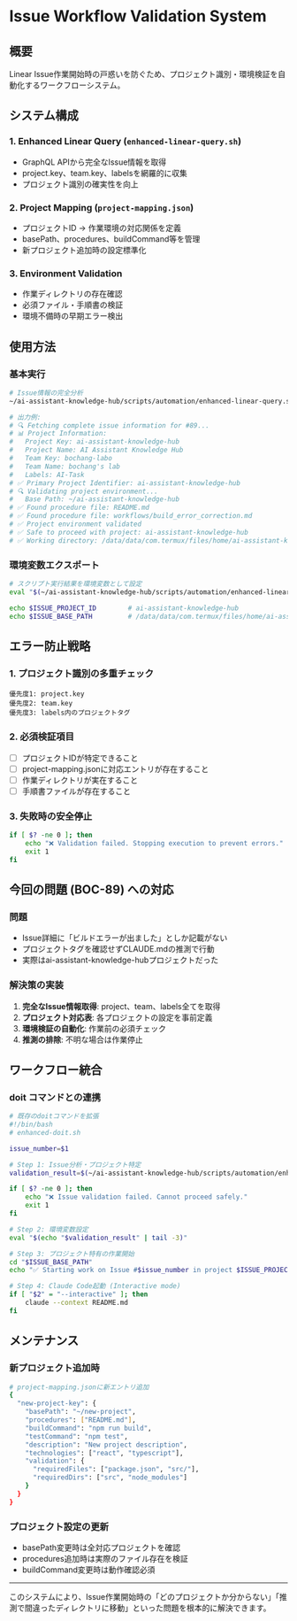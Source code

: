 # Issue Workflow Validation System

## 概要

Linear Issue作業開始時の戸惑いを防ぐため、プロジェクト識別・環境検証を自動化するワークフローシステム。

## システム構成

### 1. Enhanced Linear Query (`enhanced-linear-query.sh`)
- GraphQL APIから完全なIssue情報を取得
- project.key、team.key、labelsを網羅的に収集
- プロジェクト識別の確実性を向上

### 2. Project Mapping (`project-mapping.json`)
- プロジェクトID → 作業環境の対応関係を定義
- basePath、procedures、buildCommand等を管理
- 新プロジェクト追加時の設定標準化

### 3. Environment Validation
- 作業ディレクトリの存在確認
- 必須ファイル・手順書の検証
- 環境不備時の早期エラー検出

## 使用方法

### 基本実行
```bash
# Issue情報の完全分析
~/ai-assistant-knowledge-hub/scripts/automation/enhanced-linear-query.sh 89

# 出力例:
# 🔍 Fetching complete issue information for #89...
# 📊 Project Information:
#   Project Key: ai-assistant-knowledge-hub
#   Project Name: AI Assistant Knowledge Hub
#   Team Key: bochang-labo
#   Team Name: bochang's lab
#   Labels: AI-Task
# ✅ Primary Project Identifier: ai-assistant-knowledge-hub
# 🔍 Validating project environment...
#   Base Path: ~/ai-assistant-knowledge-hub
# ✅ Found procedure file: README.md
# ✅ Found procedure file: workflows/build_error_correction.md
# ✅ Project environment validated
# ✅ Safe to proceed with project: ai-assistant-knowledge-hub
# ✅ Working directory: /data/data/com.termux/files/home/ai-assistant-knowledge-hub
```

### 環境変数エクスポート
```bash
# スクリプト実行結果を環境変数として設定
eval "$(~/ai-assistant-knowledge-hub/scripts/automation/enhanced-linear-query.sh 89 | tail -3)"

echo $ISSUE_PROJECT_ID        # ai-assistant-knowledge-hub
echo $ISSUE_BASE_PATH         # /data/data/com.termux/files/home/ai-assistant-knowledge-hub
```

## エラー防止戦略

### 1. プロジェクト識別の多重チェック
```
優先度1: project.key
優先度2: team.key
優先度3: labels内のプロジェクトタグ
```

### 2. 必須検証項目
- [ ] プロジェクトIDが特定できること
- [ ] project-mapping.jsonに対応エントリが存在すること
- [ ] 作業ディレクトリが実在すること
- [ ] 手順書ファイルが存在すること

### 3. 失敗時の安全停止
```bash
if [ $? -ne 0 ]; then
    echo "❌ Validation failed. Stopping execution to prevent errors."
    exit 1
fi
```

## 今回の問題 (BOC-89) への対応

### 問題
- Issue詳細に「ビルドエラーが出ました」としか記載がない
- プロジェクトタグを確認せずCLAUDE.mdの推測で行動
- 実際はai-assistant-knowledge-hubプロジェクトだった

### 解決策の実装
1. **完全なIssue情報取得**: project、team、labels全てを取得
2. **プロジェクト対応表**: 各プロジェクトの設定を事前定義
3. **環境検証の自動化**: 作業前の必須チェック
4. **推測の排除**: 不明な場合は作業停止

## ワークフロー統合

### doit コマンドとの連携
```bash
# 既存のdoitコマンドを拡張
#!/bin/bash
# enhanced-doit.sh

issue_number=$1

# Step 1: Issue分析・プロジェクト特定
validation_result=$(~/ai-assistant-knowledge-hub/scripts/automation/enhanced-linear-query.sh "$issue_number")

if [ $? -ne 0 ]; then
    echo "❌ Issue validation failed. Cannot proceed safely."
    exit 1
fi

# Step 2: 環境変数設定
eval "$(echo "$validation_result" | tail -3)"

# Step 3: プロジェクト特有の作業開始
cd "$ISSUE_BASE_PATH"
echo "✅ Starting work on Issue #$issue_number in project $ISSUE_PROJECT_ID"

# Step 4: Claude Code起動 (Interactive mode)
if [ "$2" = "--interactive" ]; then
    claude --context README.md
fi
```

## メンテナンス

### 新プロジェクト追加時
```bash
# project-mapping.jsonに新エントリ追加
{
  "new-project-key": {
    "basePath": "~/new-project",
    "procedures": ["README.md"],
    "buildCommand": "npm run build",
    "testCommand": "npm test",
    "description": "New project description",
    "technologies": ["react", "typescript"],
    "validation": {
      "requiredFiles": ["package.json", "src/"],
      "requiredDirs": ["src", "node_modules"]
    }
  }
}
```

### プロジェクト設定の更新
- basePath変更時は全対応プロジェクトを確認
- procedures追加時は実際のファイル存在を検証
- buildCommand変更時は動作確認必須

---

このシステムにより、Issue作業開始時の「どのプロジェクトか分からない」「推測で間違ったディレクトリに移動」といった問題を根本的に解決できます。
